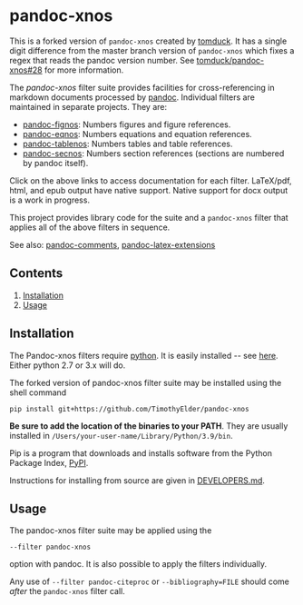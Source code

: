 
pandoc-xnos
===========

This is a forked version of `pandoc-xnos` created by [tomduck](https://github.com/tomduck). It has a single digit difference from the master branch version of `pandoc-xnos` which fixes a regex that reads the pandoc version number. See [tomduck/pandoc-xnos#28](https://github.com/tomduck/pandoc-xnos/issues/28) for more information.

The *pandoc-xnos* filter suite provides facilities for cross-referencing in markdown documents processed by [pandoc]. Individual filters are maintained in separate projects.  They are:

* [pandoc-fignos]: Numbers figures and figure references.
* [pandoc-eqnos]: Numbers equations and equation references.
* [pandoc-tablenos]: Numbers tables and table references.
* [pandoc-secnos]: Numbers section references (sections are
  numbered by pandoc itself).

Click on the above links to access documentation for each filter.   LaTeX/pdf, html, and epub output have native support.  Native support for docx output is a work in progress.

This project provides library code for the suite and a `pandoc-xnos` filter that applies all of the above filters in sequence.

See also: [pandoc-comments], [pandoc-latex-extensions]

[pandoc]: http://pandoc.org/
[pandoc-fignos]: https://github.com/tomduck/pandoc-fignos
[pandoc-eqnos]: https://github.com/tomduck/pandoc-eqnos
[pandoc-tablenos]: https://github.com/tomduck/pandoc-tablenos
[pandoc-secnos]: https://github.com/tomduck/pandoc-secnos
[pandoc-comments]: https://github.com/tomduck/pandoc-comments
[pandoc-latex-extensions]: https://github.com/tomduck/pandoc-latex-extensions


Contents
--------

 1. [Installation](#installation)
 2. [Usage](#usage)

Installation
------------

The Pandoc-xnos filters require [python].  It is easily installed -- see [here](https://realpython.com/installing-python/). Either python 2.7 or 3.x will do.

The forked version of pandoc-xnos filter suite may be installed using the shell command

    pip install git+https://github.com/TimothyElder/pandoc-xnos

**Be sure to add the location of the binaries to your PATH**. They are usually installed in `/Users/your-user-name/Library/Python/3.9/bin`.

Pip is a program that downloads and installs software from the Python Package Index, [PyPI].

Instructions for installing from source are given in [DEVELOPERS.md].

[python]: https://www.python.org/
[PyPI]: https://pypi.python.org/pypi
[DEVELOPERS.md]: DEVELOPERS.md


Usage
-----

The pandoc-xnos filter suite may be applied using the

    --filter pandoc-xnos

option with pandoc.  It is also possible to apply the filters individually.

Any use of `--filter pandoc-citeproc` or `--bibliography=FILE` should come *after* the `pandoc-xnos` filter call.
